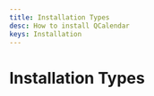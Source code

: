```yaml
---
title: Installation Types
desc: How to install QCalendar
keys: Installation
---
```


# Installation Types